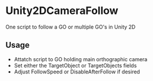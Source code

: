 # Unity2DCameraFollow
One script to follow a GO or multiple GO's in Unity 2D

## Usage
- Attatch script to GO holding main orthographic camera
- Set either the TargetObject or TargetObjects fields
- Adjust FollowSpeed or DisableAfterFollow if desired
